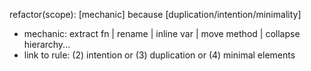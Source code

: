 refactor(scope): [mechanic] because [duplication/intention/minimality]

- mechanic: extract fn | rename | inline var | move method | collapse hierarchy...
- link to rule: (2) intention or (3) duplication or (4) minimal elements
